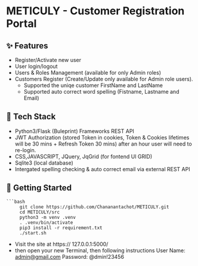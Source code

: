 # METICULY - Customer Registration Portal

## ✨ Features
- Register/Activate new user
- User login/logout
- Users & Roles Management  (available for only Admin roles)
- Customers Register (Create/Update only available for Admin role users).
  - Supported the uniqe customer FirstName and LastName
  - Supported auto correct word spelling (Fistname, Lastname and Email) 


## 🧰 Tech Stack
  - Python3/Flask (Buleprint) Frameworks REST API
  - JWT Authorization (stored Token in cookies, Token & Cookies lifetimes will be 30 mins + Refresh Token 30 mins) after an hour user will need to re-login.
  - CSS,JAVASCRIPT, JQuery, JqGrid (for fontend UI GRID)
  - Sqlite3 (local database)
  - Intergated spelling checking & auto correct email via external REST API 

## 🚀 Getting Started
    ```bash
         git clone https://github.com/Chananantachot/METICULY.git 
         cd METICULY/src
         python3 -m venv .venv
         . .venv/bin/activate
         pip3 install -r requirement.txt
         ./start.sh

  - Visit the site at https:// 127.0.0.1:5000/
  - then open your new Terminal, then following instructions
      User Name: admin@gmail.com
      Password:  @dmin!23456
        
  
